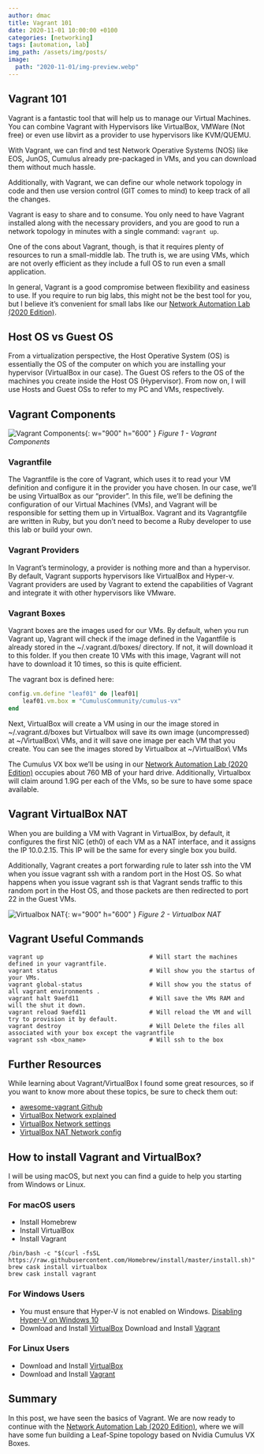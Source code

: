 ```yaml
---
author: dmac
title: Vagrant 101
date: 2020-11-01 10:00:00 +0100
categories: [networking]
tags: [automation, lab]
img_path: /assets/img/posts/
image: 
  path: "2020-11-01/img-preview.webp"
---
```


## Vagrant 101

Vagrant is a fantastic tool that will help us to manage our Virtual Machines. You can combine Vagrant with Hypervisors like VirtualBox, VMWare (Not free) or even use libvirt as a provider to use hypervisors like KVM/QUEMU.

With Vagrant, we can find and test Network Operative Systems (NOS) like EOS, JunOS, Cumulus already pre-packaged in VMs, and you can download them without much hassle.

Additionally, with Vagrant, we can define our whole network topology in code and then use version control (GIT comes to mind) to keep track of all the changes.

Vagrant is easy to share and to consume. You only need to have Vagrant installed along with the necessary providers, and you are good to run a network topology in minutes with a single command: `vagrant up`.

One of the cons about Vagrant, though, is that it requires plenty of resources to run a small-middle lab. The truth is, we are using VMs, which are not overly efficient as they include a full OS to run even a small application.

In general, Vagrant is a good compromise between flexibility and easiness to use. If you require to run big labs, this might not be the best tool for you, but I believe it’s convenient for small labs like our [Network Automation Lab (2020 Edition)](https://blog.dmac.tech/posts/creating-our-network-automation-lab/).

## Host OS vs Guest OS

From a virtualization perspective, the Host Operative System (OS) is essentially the OS of the computer on which you are installing your hypervisor (VirtualBox in our case). The Guest OS refers to the OS of the machines you create inside the Host OS (Hypervisor). From now on, I will use Hosts and Guest OSs to refer to my PC and VMs, respectively.

## Vagrant Components

![Vagrant Components](2020-11-01/fig1-vagrant-components.webp){: w="900" h="600" }
_Figure 1 - Vagrant Components_

### Vagrantfile

The Vagrantfile is the core of Vagrant, which uses it to read your VM definition and configure it in the provider you have chosen. In our case, we’ll be using VirtualBox as our “provider”. In this file, we’ll be defining the configuration of our Virtual Machines (VMs), and Vagrant will be responsible for setting them up in VirtualBox. Vagrant and its Vagrantgfile are written in Ruby, but you don’t need to become a Ruby developer to use this lab or build your own.

### Vagrant Providers

In Vagrant’s terminology, a provider is nothing more and than a hypervisor. By default, Vagrant supports hypervisors like VirtualBox and Hyper-v. Vagrant providers are used by Vagrant to extend the capabilities of Vagrant and integrate it with other hypervisors like VMware.

### Vagrant Boxes

Vagrant boxes are the images used for our VMs. By default, when you run Vagrant up, Vagrant will check if the image defined in the Vagantfile is already stored in the ~/.vagrant.d/boxes/ directory. If not, it will download it to this folder. If you then create 10 VMs with this image, Vagrant will not have to download it 10 times, so this is quite efficient.

The vagrant box is defined here:

```ruby
config.vm.define "leaf01" do |leaf01|
    leaf01.vm.box = "CumulusCommunity/cumulus-vx"
end 
```

Next, VirtualBox will create a VM using in our the image stored in ~/.vagrant.d/boxes but Virtualbox will save its own image (uncompressed) at ~/VirtualBox\ VMs, and it will save one image per each VM that you create. You can see the images stored by Virtualbox at ~/VirtualBox\ VMs

The Cumulus VX box we’ll be using in our [Network Automation Lab (2020 Edition)](https://blog.dmac.tech/posts/creating-our-network-automation-lab/) occupies about 760 MB of your hard drive. Additionally, Virtualbox will claim around 1.9G per each of the VMs, so be sure to have some space available.

## Vagrant VirtualBox NAT

When you are building a VM with Vagrant in VirtualBox, by default, it configures the first NIC (eth0) of each VM as a NAT interface, and it assigns the IP 10.0.2.15. This IP will be the same for every single box you build.

Additionally, Vagrant creates a port forwarding rule to later ssh into the VM when you issue vagrant ssh with a random port in the Host OS. So what happens when you issue vagrant ssh is that Vagrant sends traffic to this random port in the Host OS, and those packets are then redirected to port 22 in the Guest VMs.

![Virtualbox NAT](2020-11-01/fig2-virtualbox-nat.webp){: w="900" h="600" }
_Figure 2 - Virtualbox NAT_

## Vagrant Useful Commands

```shell
vagrant up                              # Will start the machines defined in your vagrantfile.        
vagrant status                          # Will show you the startus of your VMs.
vagrant global-status                   # Will show you the status of all vagrant environments .
vagrant halt 9aefd11                    # Will save the VMs RAM and will the shut it down.
vagrant reload 9aefd11                  # Will reload the VM and will try to provision it by default.
vagrant destroy                         # Will Delete the files all associated with your box except the vagrantfile
vagrant ssh <box_name>                  # Will ssh to the box  
```

## Further Resources

While learning about Vagrant/VirtualBox I found some great resources, so if you want to know more about these topics, be sure to check them out:

- [awesome-vagrant Github](https://github.com/iJackUA/awesome-vagrant)
- [VirtualBox Network explained](https://technology.amis.nl/platform/virtualization-and-oracle-vm/virtualbox-networking-explained/)
- [VirtualBox Network settings](https://www.nakivo.com/blog/virtualbox-network-setting-guide/)
- [VirtualBox NAT Network config](https://www.dedoimedo.com/computers/virtualbox-nat-networks.html)

## How to install Vagrant and VirtualBox?

I will be using macOS, but next you can find a guide to help you starting from Windows or Linux.

### For macOS users

- Install Homebrew
- Install VirtualBox
- Install Vagrant

```shell
/bin/bash -c "$(curl -fsSL https://raw.githubusercontent.com/Homebrew/install/master/install.sh)"
brew cask install virtualbox
brew cask install vagrant 
```

### For Windows Users

- You must ensure that Hyper-V is not enabled on Windows. [Disabling Hyper-V on Windows 10](https://learn.microsoft.com/en-us/troubleshoot/windows-client/application-management/virtualization-apps-not-work-with-hyper-v#resolution)
- Download and Install [VirtualBox](https://www.virtualbox.org/wiki/Downloads)
Download and Install [Vagrant](https://developer.hashicorp.com/vagrant/downloads)

### For Linux Users

- Download and Install [VirtualBox](https://www.virtualbox.org/wiki/Downloads)
- Download and Install [Vagrant](https://developer.hashicorp.com/vagrant/downloads)

## Summary

In this post, we have seen the basics of Vagrant. We are now ready to continue with the  [Network Automation Lab (2020 Edition)](https://blog.dmac.tech/posts/creating-our-network-automation-lab/), where we will have some fun building a Leaf-Spine topology based on Nvidia Cumulus VX Boxes.
